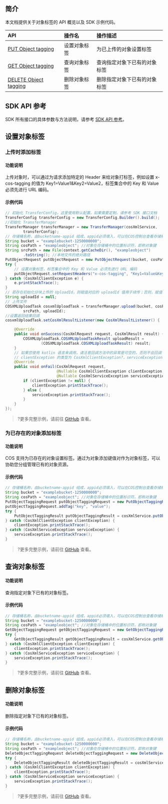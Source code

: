 ## 简介


本文档提供关于对象标签的 API 概览以及 SDK 示例代码。

| API                                                          | 操作名       | 操作描述                     |
| :----------------------------------------------------------- | :----------- | :--------------------------- |
| [PUT Object tagging](https://intl.cloud.tencent.com/document/product/436/35709) | 设置对象标签 | 为已上传的对象设置标签       |
| [GET Object tagging](https://intl.cloud.tencent.com/document/product/436/35710) | 查询对象标签 | 查询指定对象下已有的对象标签 |
| [DELETE Object tagging](https://intl.cloud.tencent.com/document/product/436/35711) | 删除对象标签 | 删除指定对象下已有的对象标签 |


## SDK API 参考

SDK 所有接口的具体参数与方法说明，请参考 [SDK API 参考](https://cos-android-sdk-doc-1253960454.file.myqcloud.com/)。

## 设置对象标签

### 上传时添加标签

#### 功能说明

上传对象时，可以通过为请求添加特定的 Header 来给对象打标签，例如设置 x-cos-tagging 的值为 Key1=Value1&Key2=Value2，标签集合中的 Key 和 Value 必须先进行 URL 编码。

#### 示例代码

[//]: # (.cssg-snippet-put-upload-object-tagging)
```java
// 初始化 TransferConfig，这里使用默认配置，如果需要定制，请参考 SDK 接口文档
TransferConfig transferConfig = new TransferConfig.Builder().build();
//初始化 TransferManager
TransferManager transferManager = new TransferManager(cosXmlService,
        transferConfig);
// 存储桶名称，由bucketname-appid 组成，appid必须填入，可以在COS控制台查看存储桶名称。 https://console.cloud.tencent.com/cos5/bucket
String bucket = "examplebucket-1250000000";
String cosPath = "exampleobject"; //对象在存储桶中的位置标识符，即称对象键
String srcPath = new File(context.getCacheDir(), "exampleobject")
        .toString(); //本地文件的绝对路径
PutObjectRequest putObjectRequest = new PutObjectRequest(bucket, cosPath, srcPath);
try {
    // 设置对象标签，标签集合中的 Key 和 Value 必须先进行 URL 编码
    putObjectRequest.setRequestHeaders("x-cos-tagging", "Key1=Value&Key2=Value2", false);
} catch (CosXmlClientException e) {
    e.printStackTrace();
}
// 若存在初始化分块上传的 UploadId，则赋值对应的 uploadId 值用于续传；否则，赋值 null
String uploadId = null;
// 上传文件
COSXMLUploadTask cosxmlUploadTask = transferManager.upload(bucket, cosPath,
        srcPath, uploadId);
//设置返回结果回调
cosxmlUploadTask.setCosXmlResultListener(new CosXmlResultListener() {

    @Override
    public void onSuccess(CosXmlRequest request, CosXmlResult result) {
        COSXMLUploadTask.COSXMLUploadTaskResult uploadResult =
                (COSXMLUploadTask.COSXMLUploadTaskResult) result;
    }
    // 如果您使用 kotlin 语言来调用，请注意回调方法中的异常是可空的，否则不会回调 onFail 方法，即：
    // clientException 的类型为 CosXmlClientException?，serviceException 的类型为 CosXmlServiceException?
    @Override
    public void onFail(CosXmlRequest request,
                       @Nullable CosXmlClientException clientException,
                       @Nullable CosXmlServiceException serviceException) {
        if (clientException != null) {
            clientException.printStackTrace();
        } else {
            serviceException.printStackTrace();
        }
    }
});
```

>?更多完整示例，请前往 [GitHub](https://github.com/tencentyun/cos-snippets/tree/master/Android/app/src/androidTest/java/com/tencent/qcloud/cosxml/cssg/ObjectTagging.java) 查看。

### 为已存在的对象添加标签

#### 功能说明

COS 支持为已存在的对象设置标签。通过为对象添加键值对作为对象标签，可以协助您分组管理已有的对象资源。

#### 示例代码

[//]: # (.cssg-snippet-put-object-tagging)
```java
// 存储桶名称，由bucketname-appid 组成，appid必须填入，可以在COS控制台查看存储桶名称。 https://console.cloud.tencent.com/cos5/bucket
String bucket = "examplebucket-1250000000";
String cosPath = "exampleobject"; //对象在存储桶中的位置标识符，即称对象键
PutObjectTaggingRequest putObjectTaggingRequest = new PutObjectTaggingRequest(bucket, cosPath);
putObjectTaggingRequest.addTag("key", "value");
try {
    PutObjectTaggingResult putObjectTaggingResult = cosXmlService.putObjectTagging(putObjectTaggingRequest);
} catch (CosXmlClientException clientException) {
    clientException.printStackTrace();
} catch (CosXmlServiceException serviceException) {
    serviceException.printStackTrace();
}
```

>?更多完整示例，请前往 [GitHub](https://github.com/tencentyun/cos-snippets/tree/master/Android/app/src/androidTest/java/com/tencent/qcloud/cosxml/cssg/ObjectTagging.java) 查看。

## 查询对象标签

#### 功能说明

查询指定对象下已有的对象标签。

#### 示例代码

[//]: # (.cssg-snippet-get-object-tagging)
```java
// 存储桶名称，由bucketname-appid 组成，appid必须填入，可以在COS控制台查看存储桶名称。 https://console.cloud.tencent.com/cos5/bucket
String bucket = "examplebucket-1250000000";
String cosPath = "exampleobject"; //对象在存储桶中的位置标识符，即称对象键
GetObjectTaggingRequest getObjectTaggingRequest = new GetObjectTaggingRequest(bucket, cosPath);
try {
    GetObjectTaggingResult getObjectTaggingResult = cosXmlService.getObjectTagging(getObjectTaggingRequest);
} catch (CosXmlClientException clientException) {
    clientException.printStackTrace();
} catch (CosXmlServiceException serviceException) {
    serviceException.printStackTrace();
}
```

>?更多完整示例，请前往 [GitHub](https://github.com/tencentyun/cos-snippets/tree/master/Android/app/src/androidTest/java/com/tencent/qcloud/cosxml/cssg/ObjectTagging.java) 查看。

## 删除对象标签

#### 功能说明

删除指定对象下已有的对象标签。

#### 示例代码

[//]: # (.cssg-snippet-delete-object-tagging)
```java
// 存储桶名称，由bucketname-appid 组成，appid必须填入，可以在COS控制台查看存储桶名称。 https://console.cloud.tencent.com/cos5/bucket
String bucket = "examplebucket-1250000000";
String cosPath = "exampleobject"; //对象在存储桶中的位置标识符，即称对象键
DeleteObjectTaggingRequest deleteObjectTaggingRequest = new DeleteObjectTaggingRequest(bucket, cosPath);
try {
    DeleteObjectTaggingResult deleteObjectTaggingResult = cosXmlService.deleteObjectTagging(deleteObjectTaggingRequest);
} catch (CosXmlClientException clientException) {
    clientException.printStackTrace();
} catch (CosXmlServiceException serviceException) {
    serviceException.printStackTrace();
}
```

>?更多完整示例，请前往 [GitHub](https://github.com/tencentyun/cos-snippets/tree/master/Android/app/src/androidTest/java/com/tencent/qcloud/cosxml/cssg/ObjectTagging.java) 查看。
